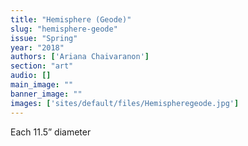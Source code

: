 ```yaml
---
title: "Hemisphere (Geode)"
slug: "hemisphere-geode"
issue: "Spring"
year: "2018"
authors: ['Ariana Chaivaranon']
section: "art"
audio: []
main_image: ""
banner_image: ""
images: ['sites/default/files/Hemispheregeode.jpg']
---
```

Each 11.5” diameter

